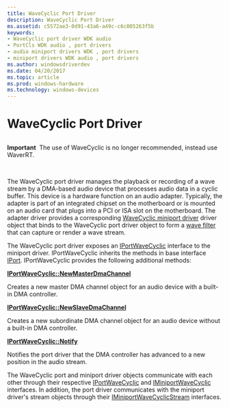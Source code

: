 ```yaml
---
title: WaveCyclic Port Driver
description: WaveCyclic Port Driver
ms.assetid: c5572ae3-0d91-43a6-a49c-c6c005263f5b
keywords:
- WaveCyclic port driver WDK audio
- PortCls WDK audio , port drivers
- audio miniport drivers WDK , port drivers
- miniport drivers WDK audio , port drivers
ms.author: windowsdriverdev
ms.date: 04/20/2017
ms.topic: article
ms.prod: windows-hardware
ms.technology: windows-devices
---
```


# WaveCyclic Port Driver


## <span id="wavecyclic_port_driver"></span><span id="WAVECYCLIC_PORT_DRIVER"></span>


**Important**  The use of WaveCyclic is no longer recommended, instead use WaverRT.

 

The WaveCyclic port driver manages the playback or recording of a wave stream by a DMA-based audio device that processes audio data in a cyclic buffer. This device is a hardware function on an audio adapter. Typically, the adapter is part of an integrated chipset on the motherboard or is mounted on an audio card that plugs into a PCI or ISA slot on the motherboard. The adapter driver provides a corresponding [WaveCyclic miniport driver](wavecyclic-miniport-driver.md) driver object that binds to the WaveCyclic port driver object to form a [wave filter](wave-filters.md) that can capture or render a wave stream.

The WaveCyclic port driver exposes an [IPortWaveCyclic](https://msdn.microsoft.com/library/windows/hardware/ff536899) interface to the miniport driver. IPortWaveCyclic inherits the methods in base interface [IPort](https://msdn.microsoft.com/library/windows/hardware/ff536842). IPortWaveCyclic provides the following additional methods:

[**IPortWaveCyclic::NewMasterDmaChannel**](https://msdn.microsoft.com/library/windows/hardware/ff536900)

Creates a new master DMA channel object for an audio device with a built-in DMA controller.

[**IPortWaveCyclic::NewSlaveDmaChannel**](https://msdn.microsoft.com/library/windows/hardware/ff536902)

Creates a new subordinate DMA channel object for an audio device without a built-in DMA controller.

[**IPortWaveCyclic::Notify**](https://msdn.microsoft.com/library/windows/hardware/ff536903)

Notifies the port driver that the DMA controller has advanced to a new position in the audio stream.

The WaveCyclic port and miniport driver objects communicate with each other through their respective [IPortWaveCyclic](https://msdn.microsoft.com/library/windows/hardware/ff536899) and [IMiniportWaveCyclic](https://msdn.microsoft.com/library/windows/hardware/ff536714) interfaces. In addition, the port driver communicates with the miniport driver's stream objects through their [IMiniportWaveCyclicStream](https://msdn.microsoft.com/library/windows/hardware/ff536715) interfaces.

 

 




